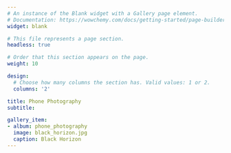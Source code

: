 ```yaml
---
# An instance of the Blank widget with a Gallery page element.
# Documentation: https://wowchemy.com/docs/getting-started/page-builder/
widget: blank

# This file represents a page section.
headless: true

# Order that this section appears on the page.
weight: 10

design:
  # Choose how many columns the section has. Valid values: 1 or 2.
  columns: '2'

title: Phone Photography
subtitle:

gallery_item:
- album: phone_photography
  image: black_horizon.jpg
  caption: Black Horizon
---
```

<!--
{{< phone_photography >}}
-->
